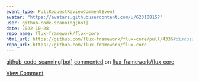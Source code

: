```yaml
---
event_type: PullRequestReviewCommentEvent
avatar: "https://avatars.githubusercontent.com/u/62310815?"
user: github-code-scanning[bot]
date: 2022-10-28
repo_name: flux-framework/flux-core
html_url: https://github.com/flux-framework/flux-core/pull/4336#discussion_r1007556698
repo_url: https://github.com/flux-framework/flux-core
---
```


<a href='https://github.com/github-code-scanning[bot]' target='_blank'>github-code-scanning[bot]</a> <a href='https://github.com/flux-framework/flux-core/pull/4336#discussion_r1007556698' target='_blank'>commented</a> on <a href='https://github.com/flux-framework/flux-core' target='_blank'>flux-framework/flux-core</a>

<a href='https://github.com/flux-framework/flux-core/pull/4336#discussion_r1007556698' target='_blank'>View Comment</a>